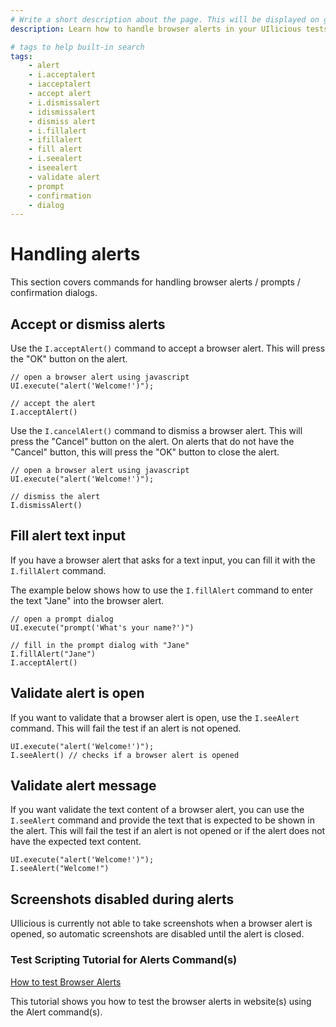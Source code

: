 ```yaml
---
# Write a short description about the page. This will be displayed on google search results.
description: Learn how to handle browser alerts in your UIlicious tests.

# tags to help built-in search
tags:
    - alert
    - i.acceptalert
    - iacceptalert
    - accept alert
    - i.dismissalert
    - idismissalert
    - dismiss alert
    - i.fillalert
    - ifillalert
    - fill alert
    - i.seealert
    - iseealert
    - validate alert
    - prompt
    - confirmation
    - dialog
---
```


# Handling alerts

This section covers commands for handling browser alerts / prompts / confirmation dialogs.

## Accept or dismiss alerts

Use the `I.acceptAlert()` command to accept a browser alert. This will press the "OK" button on the alert.

```javascript{5}
// open a browser alert using javascript
UI.execute("alert('Welcome!')");

// accept the alert
I.acceptAlert()
```

Use the `I.cancelAlert()` command to dismiss a browser alert. This will press the "Cancel" button on the alert. On alerts that do not have the "Cancel" button, this will press the "OK" button to close the alert.

```javascript{5}
// open a browser alert using javascript
UI.execute("alert('Welcome!')");

// dismiss the alert
I.dismissAlert()
```

## Fill alert text input

If you have a browser alert that asks for a text input, you can fill it with the `I.fillAlert` command.

The example below shows how to use the `I.fillAlert` command to enter the text "Jane" into the browser alert.

```javascript{5}
// open a prompt dialog
UI.execute("prompt('What's your name?')") 

// fill in the prompt dialog with "Jane"
I.fillAlert("Jane") 
I.acceptAlert() 
```

## Validate alert is open

If you want to validate that a browser alert is open, use the `I.seeAlert` command. This will fail the test if an alert is not opened.

```javascript{2}
UI.execute("alert('Welcome!')");
I.seeAlert() // checks if a browser alert is opened
```

## Validate alert message

If you want validate the text content of a browser alert, you can use the `I.seeAlert` command and provide the text that is expected to be shown in the alert. This will fail the test if an alert is not opened or if the alert does not have the expected text content.

```javascript{2}
UI.execute("alert('Welcome!')");
I.seeAlert("Welcome!") 
```

## Screenshots disabled during alerts

UIlicious is currently not able to take screenshots when a browser alert is opened, so automatic screenshots are disabled until the alert is closed.

### Test Scripting Tutorial for Alerts Command(s)

[How to test Browser Alerts](test-scripting-tutorials/testing-browser-alerts.md)

This tutorial shows you how to test the browser alerts in website(s) using the Alert command(s).

